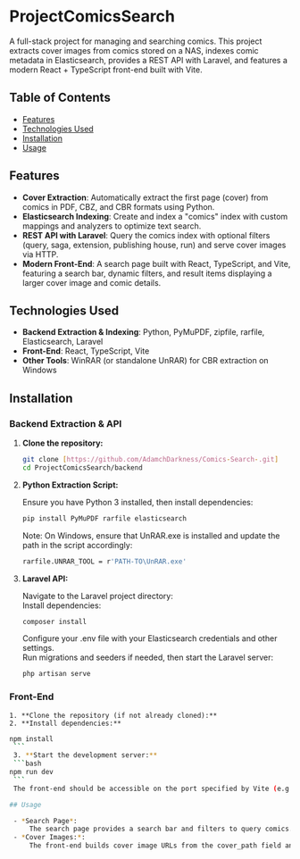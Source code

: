 # ProjectComicsSearch

A full-stack project for managing and searching comics. This project extracts cover images from comics stored on a NAS, indexes comic metadata in Elasticsearch, provides a REST API with Laravel, and features a modern React + TypeScript front-end built with Vite.

## Table of Contents

- [Features](#features)
- [Technologies Used](#technologies-used)
- [Installation](#installation)
- [Usage](#usage)

## Features

- **Cover Extraction**: Automatically extract the first page (cover) from comics in PDF, CBZ, and CBR formats using Python.
- **Elasticsearch Indexing**: Create and index a "comics" index with custom mappings and analyzers to optimize text search.
- **REST API with Laravel**: Query the comics index with optional filters (query, saga, extension, publishing house, run) and serve cover images via HTTP.
- **Modern Front-End**: A search page built with React, TypeScript, and Vite, featuring a search bar, dynamic filters, and result items displaying a larger cover image and comic details.

## Technologies Used

- **Backend Extraction & Indexing**: Python, PyMuPDF, zipfile, rarfile, Elasticsearch, Laravel
- **Front-End**: React, TypeScript, Vite
- **Other Tools**: WinRAR (or standalone UnRAR) for CBR extraction on Windows


## Installation

### Backend Extraction & API

1. **Clone the repository:**

   ```bash
   git clone [https://github.com/AdamchDarkness/Comics-Search-.git]
   cd ProjectComicsSearch/backend
	```

2. **Python Extraction Script:**
	
	Ensure you have Python 3 installed, then install dependencies:
   ```bash
   pip install PyMuPDF rarfile elasticsearch
	```
	Note: On Windows, ensure that UnRAR.exe is installed and update the path in the script accordingly:
   ```bash
   rarfile.UNRAR_TOOL = r'PATH-TO\UnRAR.exe'
	```

3. **Laravel API:**
	
	Navigate to the Laravel project directory: \
	Install dependencies:
   ```bash
   composer install
	```
	Configure your .env file with your Elasticsearch credentials and other settings.\
	Run migrations and seeders if needed, then start the Laravel server:
	```bash
   php artisan serve
	```
	
### Front-End
	1. **Clone the repository (if not already cloned):**
	2. **Install dependencies:**
   ```bash
   npm install
	```
	3. **Start the development server:**
	```bash
   npm run dev
	```
	The front-end should be accessible on the port specified by Vite (e.g., http://localhost:5173).

## Usage

	- *Search Page*:
		The search page provides a search bar and filters to query comics. It calls the Laravel API endpoint at http://comicssearch.test/api/search to retrieve data from Elasticsearch.
	- *Cover Images:*:
		The front-end builds cover image URLs from the cover_path field and requests them via the Laravel API endpoint /api/covers/{filename}. Make sure your Laravel API can access and serve images from your NAS.
	
